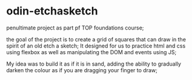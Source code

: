 # odin-etchasketch

penultimate project as part pf TOP foundations course;

the goal of the project is to create a grid of squares that can draw in the spirit of an old etch a sketch;
It designed for us to practice html and css using flexbox as well as manipulating the DOM and events using JS;

My idea was to build it as if it is in sand, adding the ability to gradually darken the colour as if you are dragging your finger to draw;
